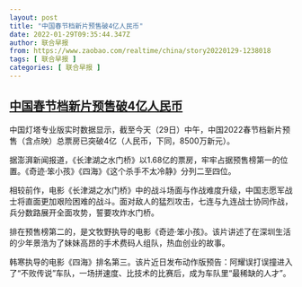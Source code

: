```yaml
---
layout: post
title: "中国春节档新片预售破4亿人民币"
date: 2022-01-29T09:35:44.347Z
author: 联合早报
from: https://www.zaobao.com/realtime/china/story20220129-1238018
tags: [ 联合早报 ]
categories: [ 联合早报 ]
---
```

<!--1643472900000-->
[中国春节档新片预售破4亿人民币](https://www.zaobao.com/realtime/china/story20220129-1238018)
------

<div>
<p>中国灯塔专业版实时数据显示，截至今天（29日）中午，中国2022春节档新片预售（含点映）总票房已突破4亿（人民币，下同，8500万新元）。</p><p>据澎湃新闻报道，《长津湖之水门桥》以1.68亿的票房，牢牢占据预售榜第一的位置。《奇迹·笨小孩》《四海》《这个杀手不太冷静》分列二至四位。</p><p>相较前作，电影《长津湖之水门桥》中的战斗场面与作战难度升级，中国志愿军战士将直面更加艰险困难的战斗。面对敌人的猛烈攻击，七连与九连战士协同作战，兵分数路展开全面攻势，誓要攻炸水门桥。</p><section id="imu"><div id="dfp-ad-imu1">        </div></section><p>排在预售榜第二的，是文牧野执导的电影《奇迹·笨小孩》。该片讲述了在深圳生活的少年景浩为了妹妹高昂的手术费码人组队，热血创业的故事。</p><p>韩寒执导的电影《四海》排名第三。该片近日发布动作版预告：阿耀误打误撞进入了“不败传说”车队，一场拼速度、比技术的比赛后，成为车队里“最稀缺的人才”。</p>      <div class="cx_paywall_placeholder" id="sph_cdp_40"></div>
</div>
